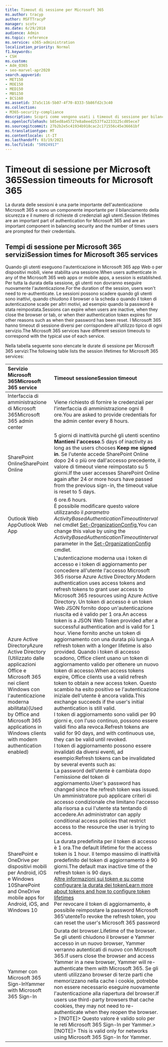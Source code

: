 ```yaml
---
title: Timeout di sessione per Microsoft 365
ms.author: tracyp
author: MSFTTracyP
manager: scotv
ms.date: 6/29/2018
audience: Admin
ms.topic: reference
ms.service: o365-administration
localization_priority: Normal
f1.keywords:
- CSH
ms.custom:
- Adm_O365
- seo-marvel-apr2020
search.appverid:
- MET150
- MOE150
- MED150
- MBS150
- BCS160
ms.assetid: 37a5c116-5b07-4f70-8333-5b86fd2c3c40
ms.collection:
- M365-security-compliance
description: Scopri come vengono usati i timeout di sessione per bilanciare la sicurezza e la facilità di accesso nelle Microsoft 365 client.
ms.openlocfilehash: b85ed8a45727e8a8eed2537fa2233125cd05ece7
ms.sourcegitcommit: 27b2b2e5c41934b918cac2c171556c45e36661bf
ms.translationtype: MT
ms.contentlocale: it-IT
ms.lasthandoff: 03/19/2021
ms.locfileid: "50924917"
---
```

# <a name="session-timeouts-for-microsoft-365"></a><span data-ttu-id="178ac-103">Timeout di sessione per Microsoft 365</span><span class="sxs-lookup"><span data-stu-id="178ac-103">Session timeouts for Microsoft 365</span></span>

<span data-ttu-id="178ac-104">La durata delle sessioni è una parte importante dell'autenticazione Microsoft 365 e sono un componente importante per il bilanciamento della sicurezza e il numero di richieste di credenziali agli utenti.</span><span class="sxs-lookup"><span data-stu-id="178ac-104">Session lifetimes are an important part of authentication for Microsoft 365 and are an important component in balancing security and the number of times users are prompted for their credentials.</span></span>

## <a name="session-times-for-microsoft-365-services"></a><span data-ttu-id="178ac-105">Tempi di sessione per Microsoft 365 servizi</span><span class="sxs-lookup"><span data-stu-id="178ac-105">Session times for Microsoft 365 services</span></span>

<span data-ttu-id="178ac-106">Quando gli utenti eseguono l'autenticazione in Microsoft 365 app Web o per dispositivi mobili, viene stabilita una sessione.</span><span class="sxs-lookup"><span data-stu-id="178ac-106">When users authenticate in any of the Microsoft 365 web apps or mobile apps, a session is established.</span></span> <span data-ttu-id="178ac-107">Per tutta la durata della sessione, gli utenti non dovranno eseguire nuovamente l'autenticazione.</span><span class="sxs-lookup"><span data-stu-id="178ac-107">For the duration of the session, users won't need to re-authenticate.</span></span> <span data-ttu-id="178ac-108">Le sessioni possono scadere quando gli utenti sono inattivi, quando chiudono il browser o la scheda o quando il token di autenticazione scade per altri motivi, ad esempio quando la password è stata reimpostata.</span><span class="sxs-lookup"><span data-stu-id="178ac-108">Sessions can expire when users are inactive, when they close the browser or tab, or when their authentication token expires for other reasons such as when their password has been reset.</span></span> <span data-ttu-id="178ac-109">I Microsoft 365 hanno timeout di sessione diversi per corrispondere all'utilizzo tipico di ogni servizio.</span><span class="sxs-lookup"><span data-stu-id="178ac-109">The Microsoft 365 services have different session timeouts to correspond with the typical use of each service.</span></span>

<span data-ttu-id="178ac-110">Nella tabella seguente sono elencate le durate di sessione per Microsoft 365 servizi:</span><span class="sxs-lookup"><span data-stu-id="178ac-110">The following table lists the session lifetimes for Microsoft 365 services:</span></span>

| <span data-ttu-id="178ac-111">Servizio Microsoft 365</span><span class="sxs-lookup"><span data-stu-id="178ac-111">Microsoft 365 service</span></span> | <span data-ttu-id="178ac-112">Timeout sessione</span><span class="sxs-lookup"><span data-stu-id="178ac-112">Session timeout</span></span> |
|:-----|:-----|
|<span data-ttu-id="178ac-113">Interfaccia di amministrazione di Microsoft 365</span><span class="sxs-lookup"><span data-stu-id="178ac-113">Microsoft 365 admin center</span></span>  <br/> |<span data-ttu-id="178ac-114">Viene richiesto di fornire le credenziali per l'interfaccia di amministrazione ogni 8 ore.</span><span class="sxs-lookup"><span data-stu-id="178ac-114">You are asked to provide credentials for the admin center every 8 hours.</span></span>  <br/> |
|<span data-ttu-id="178ac-115">SharePoint Online</span><span class="sxs-lookup"><span data-stu-id="178ac-115">SharePoint Online</span></span>  <br/> |<span data-ttu-id="178ac-116">5 giorni di inattività purché gli utenti scentino **Mantieni l'accesso**.</span><span class="sxs-lookup"><span data-stu-id="178ac-116">5 days of inactivity as long as the users chooses **Keep me signed in**.</span></span> <span data-ttu-id="178ac-117">Se l'utente accede SharePoint Online dopo 24 o più ore dall'accesso precedente, il valore di timeout viene reimpostato su 5 giorni.</span><span class="sxs-lookup"><span data-stu-id="178ac-117">If the user accesses SharePoint Online again after 24 or more hours have passed from the previous sign-in, the timeout value is reset to 5 days.</span></span>  <br/> |
|<span data-ttu-id="178ac-118">Outlook Web App</span><span class="sxs-lookup"><span data-stu-id="178ac-118">Outlook Web App</span></span>  <br/> |<span data-ttu-id="178ac-119">6 ore.</span><span class="sxs-lookup"><span data-stu-id="178ac-119">6 hours.</span></span>  <br/> <span data-ttu-id="178ac-120">È possibile modificare questo valore utilizzando il _parametro ActivityBasedAuthenticationTimeoutInterval_ nel cmdlet [Set-OrganizationConfig.](/powershell/module/exchange/set-organizationconfig)</span><span class="sxs-lookup"><span data-stu-id="178ac-120">You can change this value by using the  _ActivityBasedAuthenticationTimeoutInterval_ parameter in the [Set-OrganizationConfig](/powershell/module/exchange/set-organizationconfig) cmdlet.</span></span>  <br/> |
|<span data-ttu-id="178ac-121">Azure Active Directory</span><span class="sxs-lookup"><span data-stu-id="178ac-121">Azure Active Directory</span></span>  <br/> <span data-ttu-id="178ac-122">(Utilizzato dalle applicazioni Office e Microsoft 365 nei client Windows con l'autenticazione moderna abilitata)</span><span class="sxs-lookup"><span data-stu-id="178ac-122">(Used by Office and Microsoft 365 applications in Windows clients with modern authentication enabled)</span></span>  <br/> | <span data-ttu-id="178ac-123">L'autenticazione moderna usa i token di accesso e i token di aggiornamento per concedere all'utente l'accesso Microsoft 365 risorse Azure Active Directory.</span><span class="sxs-lookup"><span data-stu-id="178ac-123">Modern authentication uses access tokens and refresh tokens to grant user access to Microsoft 365 resources using Azure Active Directory.</span></span> <span data-ttu-id="178ac-124">Un token di accesso è un token Web JSON fornito dopo un'autenticazione riuscita ed è valido per 1 ora.</span><span class="sxs-lookup"><span data-stu-id="178ac-124">An access token is a JSON Web Token provided after a successful authentication and is valid for 1 hour.</span></span> <span data-ttu-id="178ac-125">Viene fornito anche un token di aggiornamento con una durata più lunga.</span><span class="sxs-lookup"><span data-stu-id="178ac-125">A refresh token with a longer lifetime is also provided.</span></span> <span data-ttu-id="178ac-126">Quando i token di accesso scadono, Office client usano un token di aggiornamento valido per ottenere un nuovo token di accesso.</span><span class="sxs-lookup"><span data-stu-id="178ac-126">When access tokens expire, Office clients use a valid refresh token to obtain a new access token.</span></span> <span data-ttu-id="178ac-127">Questo scambio ha esito positivo se l'autenticazione iniziale dell'utente è ancora valida.</span><span class="sxs-lookup"><span data-stu-id="178ac-127">This exchange succeeds if the user's initial authentication is still valid.</span></span>  <br/>  <span data-ttu-id="178ac-128">I token di aggiornamento sono validi per 90 giorni e, con l'uso continuo, possono essere validi fino alla revoca.</span><span class="sxs-lookup"><span data-stu-id="178ac-128">Refresh tokens are valid for 90 days, and with continuous use, they can be valid until revoked.</span></span>  <br/>  <span data-ttu-id="178ac-129">I token di aggiornamento possono essere invalidati da diversi eventi, ad esempio:</span><span class="sxs-lookup"><span data-stu-id="178ac-129">Refresh tokens can be invalidated by several events such as:</span></span>  <br/>  <span data-ttu-id="178ac-130">La password dell'utente è cambiata dopo l'emissione del token di aggiornamento.</span><span class="sxs-lookup"><span data-stu-id="178ac-130">User's password has changed since the refresh token was issued.</span></span>  <br/>  <span data-ttu-id="178ac-131">Un amministratore può applicare criteri di accesso condizionale che limitano l'accesso alla risorsa a cui l'utente sta tentando di accedere.</span><span class="sxs-lookup"><span data-stu-id="178ac-131">An administrator can apply conditional access policies that restrict access to the resource the user is trying to access.</span></span>  <br/> |
|<span data-ttu-id="178ac-132">SharePoint e OneDrive per dispositivi mobili per Android, iOS e Windows 10</span><span class="sxs-lookup"><span data-stu-id="178ac-132">SharePoint and OneDrive mobile apps for Android, iOS, and Windows 10</span></span>  <br/> |<span data-ttu-id="178ac-133">La durata predefinita per il token di accesso è 1 ora.</span><span class="sxs-lookup"><span data-stu-id="178ac-133">The default lifetime for the access token is 1 hour.</span></span> <span data-ttu-id="178ac-134">Il tempo massimo di inattività predefinito del token di aggiornamento è 90 giorni.</span><span class="sxs-lookup"><span data-stu-id="178ac-134">The default max inactive time of the refresh token is 90 days.</span></span>  <br/> [<span data-ttu-id="178ac-135">Altre informazioni sui token e su come configurare la durata dei token</span><span class="sxs-lookup"><span data-stu-id="178ac-135">Learn more about tokens and how to configure token lifetimes</span></span>](/azure/active-directory/active-directory-configurable-token-lifetimes) <br/> <span data-ttu-id="178ac-136">Per revocare il token di aggiornamento, è possibile reimpostare la password Microsoft 365'utente</span><span class="sxs-lookup"><span data-stu-id="178ac-136">To revoke the refresh token, you can reset the user's Microsoft 365 password</span></span>  <br/> |
|<span data-ttu-id="178ac-137">Yammer con Microsoft 365 Sign-In</span><span class="sxs-lookup"><span data-stu-id="178ac-137">Yammer with Microsoft 365 Sign-In</span></span>  <br/> |<span data-ttu-id="178ac-138">Durata del browser.</span><span class="sxs-lookup"><span data-stu-id="178ac-138">Lifetime of the browser.</span></span> <span data-ttu-id="178ac-139">Se gli utenti chiudono il browser e Yammer accesso in un nuovo browser, Yammer verranno autenticati di nuovo con Microsoft 365.</span><span class="sxs-lookup"><span data-stu-id="178ac-139">If users close the browser and access Yammer in a new browser, Yammer will re-authenticate them with Microsoft 365.</span></span> <span data-ttu-id="178ac-140">Se gli utenti utilizzano browser di terze parti che memorizzano nella cache i cookie, potrebbe non essere necessario eseguire nuovamente l'autenticazione alla riapertura del browser.</span><span class="sxs-lookup"><span data-stu-id="178ac-140">If users use third-party browsers that cache cookies, they may not need to re-authenticate when they reopen the browser.</span></span>  <br/> <span data-ttu-id="178ac-141">> [!NOTE]> Questo valore è valido solo per le reti Microsoft 365 Sign-In per Yammer.</span><span class="sxs-lookup"><span data-stu-id="178ac-141">> [!NOTE]> This is valid only for networks using Microsoft 365 Sign-In for Yammer.</span></span>           |